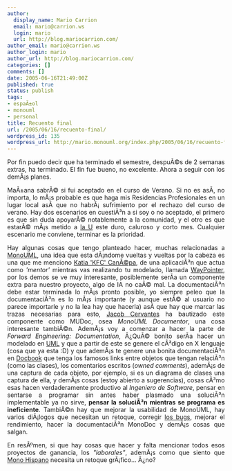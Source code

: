 ```yaml
---
author:
  display_name: Mario Carrion
  email: mario@carrion.ws
  login: mario
  url: http://blog.mariocarrion.com/
author_email: mario@carrion.ws
author_login: mario
author_url: http://blog.mariocarrion.com/
categories: []
comments: []
date: 2005-06-16T21:49:00Z
published: true
status: publish
tags:
- espaÃ±ol
- monouml
- personal
title: Recuento final
url: /2005/06/16/recuento-final/
wordpress_id: 135
wordpress_url: http://mario.monouml.org/index.php/2005/06/16/recuento-final/
---
```


<div style="clear:both;"></div>
<p align="justify">Por fin puedo decir que ha terminado el semestre, despuÃ©s de 2 semanas extras, ha terminado. El fin fue bueno, no excelente. Ahora a seguir con los demÃ¡s planes.</p>
<p align="justify">MaÃ±ana sabrÃ© si fui aceptado en el curso de Verano. Si no es asÃ­, no importa, lo mÃ¡s probable es que haga mis Residencias Profesionales en un lugar local asÃ­ que no habrÃ¡ sufrimiento por el rechazo del curso de verano. Hay dos escenarios en cuestiÃ³n a si soy o no aceptado, el primero es que sin duda apoyarÃ© notablemente a la comunidad, y el otro es que estarÃ© mÃ¡s metido a <a href="http://www.itver.edu.mx">la U</a> este duro, caluroso y corto mes. Cualquier escenario me conviene, terminar es la prioridad.</p>
<p align="justify">Hay algunas cosas que tengo planteado hacer, muchas relacionadas a <a href="http://www.monouml.org">MonoUML</a>, una idea que esta dÃ¡ndome vueltas y vueltas por la cabeza es una que me menciono <a href="http://www.solucionesracionales.com/">Katia 'KFC' CanÃ©pa</a>, de una aplicaciÃ³n que actua como <span style="font-style:italic;">'mentor'</span> mientras vas realizando tu modelado, llamada <a href="http://www.jaczone.com/product/demonstration/">WayPointer</a>, por los demos se ve muy interesante, posiblemente serÃ­a un componente extra para nuestro proyecto, algo de IA no caÃ© mal. La documentaciÃ³n debe estar terminada lo mÃ¡s pronto posible, yo siempre peleo que la documentaciÃ³n es lo mÃ¡s importante (y aunque estÃ© al usuario no parece importarle y no la lea hay que hacerla) asÃ­ que hay que marcar las trazas necesarias para esto, <a href="http://jacob.blogsome.com/">Jacob Cervantes</a> ha bautizado este componente como <span style="font-style:bold;">MUDoc</span>, osea <span style="font-style:italic;">MonoUML Documentor</span>, una cosa interesante tambiÃ©n. AdemÃ¡s voy a comenzar a hacer la parte de <span style="font-style:italic;">Forward Engineering: Documentation</span>, Â¿QuÃ© bonito serÃ­a hacer un modelado en <a href="http://www.uml.org">UML</a> y que a partir de este se genere el cÃ³digo en X lenguaje (cosa que ya esta :D) y que ademÃ¡s te genere una bonita documentaciÃ³n en <a href="http://www.docbook.org/">Docbook</a> que tenga los famosos links entre objetos que tengan relaciÃ³n (como las clases), los comentarios escritos (<span style="font-style:italic;">owned comments</span>), ademÃ¡s de una captura de cada objeto, por ejemplo, si es un diagrama de clases una captura de ella, y demÃ¡s cosas (estoy abierto a sugerencias), cosas cÃ³mo esas hacen verdaderamente productivo al <span style="font-style:italic;">Ingeniero de Software</span>, pensar en sentarse a programar sin antes haber plasmado una soluciÃ³n implementable ya no sirve, <span style="font-weight:bold;">pensar la soluciÃ³n mientras se programa es ineficiente</span>. TambiÃ©n hay que mejorar la usabilidad de MonoUML, hay varios diÃ¡logos que necesitan un retoque, corregir <a href="http://bugzilla.monouml.org">los bugs</a>, mejorar el rendimiento, hacer la documentaciÃ³n MonoDoc y demÃ¡s cosas que salgan.</p>
<p align="justify">En resÃºmen, si que hay cosas que hacer y falta mencionar todos esos proyectos de ganancia, los <span style="font-style:italic;">"laborales"</span>, ademÃ¡s como que siento que <a href="http://www.monohispano.org">Mono Hispano</a> necesita un retoque grÃ¡fico... Â¿no?</p>
<div style="clear:both; padding-bottom: 0.25em;"></div>
